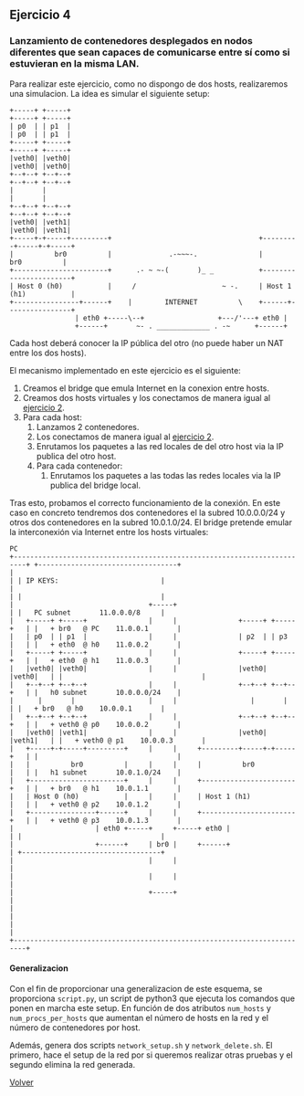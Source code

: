## Ejercicio 4

### Lanzamiento de contenedores desplegados en nodos diferentes que sean capaces de comunicarse entre sí como si estuvieran en la misma LAN.

Para realizar este ejercicio, como no dispongo de dos hosts, realizaremos una simulacion. La idea es simular el siguiente setup:

    +-----+ +-----+                                                        +-----+ +-----+ 
    | p0  | | p1  |                                                        | p0  | | p1  | 
    +-----+ +-----+                                                        +-----+ +-----+ 
    |veth0| |veth0|                                                        |veth0| |veth0| 
    +--+--+ +--+--+                                                        +--+--+ +--+--+ 
    |       |                                                              |       |  
    +--+--+ +--+--+                                                        +--+--+ +--+--+
    |veth0| |veth1|                                                        |veth0| |veth1|
    +-----+-+-----+---------+                                    +---------+-----+-+-----+ 
    |          br0          |              .-~~~-.               |          br0          | 
    +-----------------------+      .- ~ ~-(       )_ _           +-----------------------+ 
    | Host 0 (h0)           |     /                     ~ -.     | Host 1 (h1)           | 
    +----------------+------+    |        INTERNET          \    +------+----------------+
                    | eth0 +-----\--+                  +---/'---+ eth0 |
                    +------+       ~- . _____________ . -~      +------+

Cada host deberá conocer la IP pública del otro (no puede haber un NAT entre los dos hosts).

El mecanismo implementado en este ejercicio es el siguiente:
1. Creamos el bridge que emula Internet en la conexion entre hosts.
2. Creamos dos hosts virtuales y los conectamos de manera igual al [ejercicio 2](../2).
3. Para cada host:
    1. Lanzamos 2 contenedores.
    2. Los conectamos de manera igual al [ejercicio 2](../2).
    3. Enrutamos los paquetes a las red locales de del otro host via la IP publica del otro host.
    4. Para cada contenedor:
        1. Enrutamos los paquetes a las todas las redes locales via la IP publica del bridge local.

Tras esto, probamos el correcto funcionamiento de la conexión. 
En este caso en concreto tendremos dos contenedores el la subred 10.0.0.0/24 y otros dos contenedores en la subred 10.0.1.0/24.
El bridge pretende emular la interconexión via Internet entre los hosts virtuales:

    PC                                                                                                              
    +-------------------------------------------------------------------------+ +----------------------------------+
    |                                                                         | | IP KEYS:                         |
    |                                                                         | |                                  |
    |                                 +-----+                                 | |   PC subnet       11.0.0.0/8     |
    |   +-----+ +-----+               |     |               +-----+ +-----+   | |   + br0   @ PC    11.0.0.1       |
    |   | p0  | | p1  |               |     |               | p2  | | p3  |   | |   + eth0  @ h0    11.0.0.2       |
    |   +-----+ +-----+               |     |               +-----+ +-----+   | |   + eth0  @ h1    11.0.0.3       |
    |   |veth0| |veth0|               |     |               |veth0| |veth0|   | |                                  |
    |   +--+--+ +--+--+               |     |               +--+--+ +--+--+   | |   h0 subnet       10.0.0.0/24    |
    |      |       |                  |     |                  |       |      | |   + br0   @ h0    10.0.0.1       |
    |   +--+--+ +--+--+               |     |               +--+--+ +--+--+   | |   + veth0 @ p0    10.0.0.2       |
    |   |veth0| |veth1|               |     |               |veth0| |veth1|   | |   + veth0 @ p1    10.0.0.3       |
    |   +-----+-+-----+---------+     |     |     +---------+-----+-+-----+   | |                                  |
    |   |          br0          |     |     |     |          br0          |   | |   h1 subnet       10.0.1.0/24    |
    |   +-----------------------+     |     |     +-----------------------+   | |   + br0   @ h1    10.0.1.1       |
    |   | Host 0 (h0)           |     |     |     | Host 1 (h1)           |   | |   + veth0 @ p2    10.0.1.2       |
    |   +----------------+------+     |     |     +-----------------------+   | |   + veth0 @ p3    10.0.1.3       |
    |                    | eth0 +-----+     +-----+ eth0 |                    | |                                  |
    |                    +------+     | br0 |     +------+                    | +----------------------------------+
    |                                 |     |                                 |
    |                                 |     |                                 |
    |                                 +-----+                                 |
    |                                                                         |
    |                                                                         |
    +-------------------------------------------------------------------------+

#### Generalizacion
Con el fin de proporcionar una generalizacion de este esquema, se proporciona `script.py`, un script de python3 que ejecuta los comandos que ponen en marcha este setup. En función de dos atributos `num_hosts` y `num_procs_per_hosts` que aumentan el número de hosts en la red y el número de contenedores por host. 

Además, genera dos scripts `network_setup.sh` y `network_delete.sh`. El primero, hace el setup de la red por si queremos realizar otras pruebas y el segundo elimina la red generada.


[Volver](..)